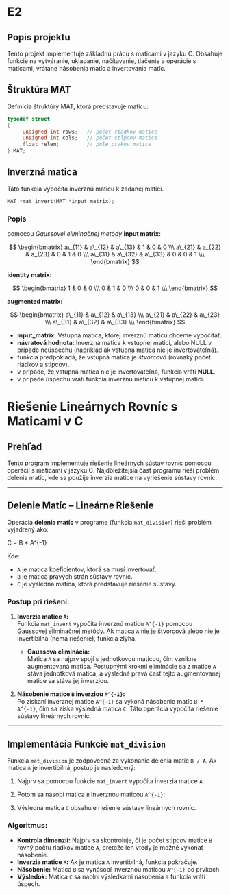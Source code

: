 # E2

## Popis projektu

Tento projekt implementuje základnú prácu s maticami v jazyku C. Obsahuje funkcie na vytváranie, ukladanie, načítavanie, tlačenie a operácie s maticami, vrátane násobenia matíc a invertovania matíc.

## Štruktúra MAT

Definícia štruktúry MAT, ktorá predstavuje maticu:

```c
typedef struct
{
     unsigned int rows;   // počet riadkov matice
     unsigned int cols;   // počet stĺpcov matice
     float *elem;         // pole prvkov matice
} MAT;
```

## Inverzná matica

Táto funkcia vypočíta inverznú maticu k zadanej matici.

```c
MAT *mat_invert(MAT *input_matrix);
```

### Popis

pomocou _Gaussovej eliminačnej metódy_
**input matrix:**

$$
\begin{bmatrix}
a\_{11} & a\_{12} & a\_{13} & 1 & 0 & 0 \\\
a\_{21} & a_{22} & a_{23} & 0 & 1 & 0 \\\
a\_{31} & a\_{32} & a\_{33} & 0 & 0 & 1 \\\
\end{bmatrix}
$$

**identity matrix:**

$$
\begin{bmatrix}
1 & 0 & 0 \\\
0 & 1 & 0 \\\
0 & 0 & 1 \\\
\end{bmatrix}
$$

**augmented matrix:**

$$
\begin{bmatrix}
a\_{11} & a\_{12} & a\_{13} \\\
a\_{21} & a\_{22} & a\_{23} \\\
a\_{31} & a\_{32} & a\_{33} \\\
\end{bmatrix}
$$

- **input_matrix:** Vstupná matica, ktorej inverznú maticu chceme vypočítať.
- **návratová hodnota:** Inverzná matica k vstupnej matici, alebo NULL v prípade neúspechu (napríklad ak vstupná matica nie je invertovateľná).
- funkcia predpokladá, že vstupná matica je _štvorcová_ (rovnaký počet riadkov a stĺpcov).
- v prípade, že vstupná matica nie je invertovateľná, funkcia vráti **NULL**.
- v prípade úspechu vráti funkcia inverznú maticu k vstupnej matici.




# Riešenie Lineárnych Rovníc s Maticami v C

## Prehľad

Tento program implementuje riešenie lineárnych sústav rovníc pomocou operácií s maticami v jazyku C. Najdôležitejšia časť programu rieši problém delenia matíc, kde sa použije inverzia matice na vyriešenie sústavy rovníc.

---

## Delenie Matíc – Lineárne Riešenie

Operácia **delenia matíc** v programe (funkcia `mat_division`) rieši problém vyjadrený ako:

C = B * A^{-1}


Kde:
- `A` je matica koeficientov, ktorá sa musí invertovať.
- `B` je matica pravých strán sústavy rovníc.
- `C` je výsledná matica, ktorá predstavuje riešenie sústavy.

### Postup pri riešení:
1. **Inverzia matice `A`:**  
   Funkcia `mat_invert` vypočíta inverznú maticu `A^{-1}` pomocou Gaussovej eliminačnej metódy. Ak matica `A` nie je štvorcová alebo nie je invertibilná (nemá riešenie), funkcia zlyhá.

   - **Gaussova eliminácia:**  
     Matica `A` sa najprv spojí s jednotkovou maticou, čím vznikne augmentovaná matica. Postupnými krokmi eliminácie sa z matice `A` stáva jednotková matica, a výsledná pravá časť tejto augmentovanej matice sa stáva jej inverziou.

2. **Násobenie matice `B` inverziou `A^{-1}`:**  
   Po získaní inverznej matice `A^{-1}` sa vykoná násobenie matíc `B * A^{-1}`, čím sa získa výsledná matica `C`. Táto operácia vypočíta riešenie sústavy lineárnych rovníc.

---

## Implementácia Funkcie `mat_division`

Funkcia `mat_division` je zodpovedná za vykonanie delenia matíc `B / A`. Ak matica `A` je invertibilná, postup je nasledovný:

1. Najprv sa pomocou funkcie `mat_invert` vypočíta inverzia matice `A`.
2. Potom sa násobí matica `B` inverznou maticou `A^{-1}`:

3. Výsledná matica `C` obsahuje riešenie sústavy lineárnych rovníc.

### Algoritmus:
- **Kontrola dimenzií:** Najprv sa skontroluje, či je počet stĺpcov matice `B` rovný počtu riadkov matice `A`, pretože len vtedy je možné vykonať násobenie.
- **Inverzia matice `A`:** Ak je matica `A` invertibilná, funkcia pokračuje.
- **Násobenie:** Matica `B` sa vynásobí inverznou maticou `A^{-1}` po prvkoch.
- **Výsledok:** Matica `C` sa naplní výsledkami násobenia a funkcia vráti úspech.

